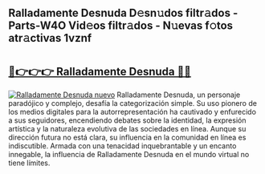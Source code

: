 ## Ralladamente Desnuda D𝚎sn𝚞dos filtr𝚊dos - Parts-W4O Vid𝚎os filtr𝚊dos - N𝚞evas f𝚘tos atr𝚊ctivas 1vznf

# <h2><a href="http://mbccaml.tromn.icu/?c=Ralladamente+Desnuda">🔗👉👉👉 Ralladamente Desnuda 🔗🔗</a></h2>

[![Ralladamente Desnuda nuevo](https://i.imgur.com/pEAQMta.gif)](http://mbccaml.tromn.icu/?c=Ralladamente+Desnuda)
Ralladamente Desnuda, un personaje paradójico y complejo, desafía la categorización simple. Su uso pionero de los medios digitales para la autorrepresentación ha cautivado y enfurecido a sus seguidores, encendiendo debates sobre la identidad, la expresión artística y la naturaleza evolutiva de las sociedades en línea. Aunque su dirección futura no está clara, su influencia en la comunidad en línea es indiscutible. Armada con una tenacidad inquebrantable y un encanto innegable, la influencia de Ralladamente Desnuda en el mundo virtual no tiene límites.
